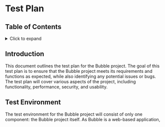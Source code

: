 # Test Plan

## Table of Contents

<details>
<summary> Click to expand</summary>

- [Test Plan](#test-plan)
  - [Table of Contents](#table-of-contents)
  - [Introduction](#introduction)
  - [Test Environment](#test-environment)

</details>

## Introduction

This document outlines the test plan for the Bubble project. The goal of this test plan is to ensure that the Bubble project meets its requirements and functions as expected, while also identifying any potential issues or bugs. The test plan will cover various aspects of the project, including functionality, performance, security, and usability.

## Test Environment

The test environment for the Bubble project will consist of only one component: the Bubble project itself. As Bubble is a web-based application,
